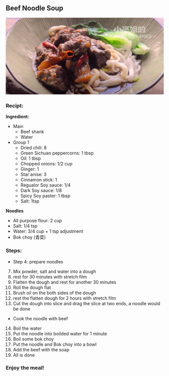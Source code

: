 ## Beef Noodle Soup
![红烧牛肉面](./Images/XGJ-BeefNoodleSoup.jpg)

### Recipt:

**Ingredient:**
* Main
  * Beef shank
  * Water
* Group 1
  * Dried chili: 8
  * Green Sichuan peppercorns: 1 tbsp
  * Oil: 1 tbsp
  * Chopped onions: 1/2 cup
  * Ginger: 1
  * Star anise: 3
  * Cinnamon stick: 1
  * Regualor Soy sauce: 1/4
  * Dark Soy sauce: 1/8
  * Spicy Soy paster: 1 tbsp
  * Salt: 1tsp


**Noodles**
- All purpose flour: 2 cup
- Salt: 1/4 tsp
- Water: 3/4 cup + 1 tsp adjustment
- Bok choy (青菜)

### Steps:
- Step 4: prepare noodles
7. Mix powder, salt and water into a dough
8. rest for 30 minutes with stretch film
9. Flatten the dough and rest for another 30 minutes
10. Roll the dough flat
11. Brush oil on the both sides of the dough
12. rest the flatten dough for 2 hours with stretch film
13. Cut the dough into slice and drag the slice at two ends, a noodle would be done
- Cook the noodle with beef
14. Boil the water
15. Put the noodle into boilded water for 1 minute
16. Boil some bok choy
17. Put the noodle and Bok choy into a bowl
18. Add the beef with the soap
19. All is done

### Enjoy the meal!
